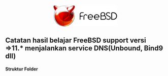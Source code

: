 <p align="center">
<img src="/assets/images/logo.png" alt="Logo" style="width:200px;"/>
</p>

## Catatan hasil belajar FreeBSD support versi =>11.* menjalankan service DNS(Unbound, Bind9 dll)

#### Struktur Folder
```sh
```
